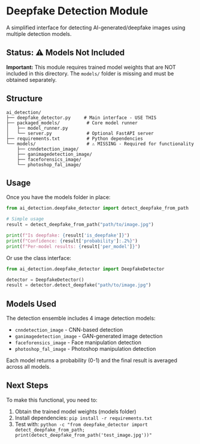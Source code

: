 # Deepfake Detection Module

A simplified interface for detecting AI-generated/deepfake images using multiple detection models.

## Status: ⚠️ Models Not Included

**Important:** This module requires trained model weights that are NOT included in this directory. The `models/` folder is missing and must be obtained separately.

## Structure

```
ai_detection/
├── deepfake_detector.py     # Main interface - USE THIS
├── packaged_models/          # Core model runner
│   ├── model_runner.py
│   └── server.py             # Optional FastAPI server
├── requirements.txt          # Python dependencies
└── models/                   # ⚠️ MISSING - Required for functionality
    ├── cnndetection_image/
    ├── ganimagedetection_image/
    ├── faceforensics_image/
    └── photoshop_fal_image/
```

## Usage

Once you have the models folder in place:

```python
from ai_detection.deepfake_detector import detect_deepfake_from_path

# Simple usage
result = detect_deepfake_from_path("path/to/image.jpg")

print(f"Is deepfake: {result['is_deepfake']}")
print(f"Confidence: {result['probability']:.2%}")
print(f"Per-model results: {result['per_model']}")
```

Or use the class interface:

```python
from ai_detection.deepfake_detector import DeepfakeDetector

detector = DeepfakeDetector()
result = detector.detect_deepfake("path/to/image.jpg")
```

## Models Used

The detection ensemble includes 4 image detection models:
- `cnndetection_image` - CNN-based detection
- `ganimagedetection_image` - GAN-generated image detection  
- `faceforensics_image` - Face manipulation detection
- `photoshop_fal_image` - Photoshop manipulation detection

Each model returns a probability (0-1) and the final result is averaged across all models.

## Next Steps

To make this functional, you need to:
1. Obtain the trained model weights (models folder)
2. Install dependencies: `pip install -r requirements.txt`
3. Test with: `python -c "from deepfake_detector import detect_deepfake_from_path; print(detect_deepfake_from_path('test_image.jpg'))"`
